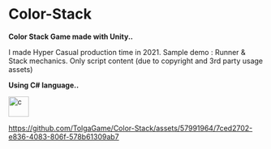 # Color-Stack

<b>Color Stack Game made with Unity..</b>

<p>I made Hyper Casual production time in 2021. Sample demo : Runner & Stack mechanics.
Only script content (due to copyright and 3rd party usage assets)</p>

<b>Using C# language..</b>

<img src="https://img.icons8.com/ios-filled/50/000000/unity.png" alt="c" width="40" height="40"/>


https://github.com/TolgaGame/Color-Stack/assets/57991964/7ced2702-e836-4083-806f-578b61309ab7

